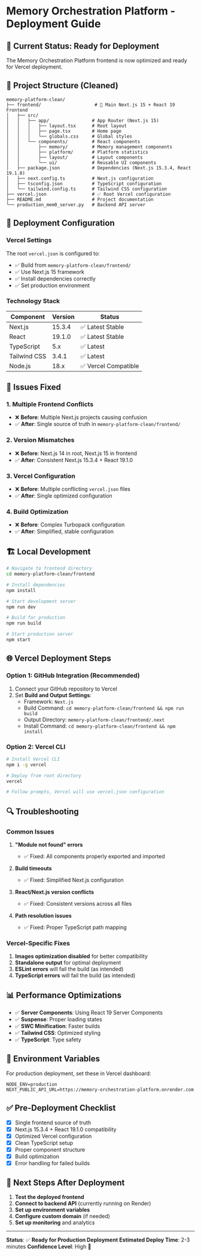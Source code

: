 # Memory Orchestration Platform - Deployment Guide

## 🚀 Current Status: Ready for Deployment

The Memory Orchestration Platform frontend is now optimized and ready for Vercel deployment.

## 📁 Project Structure (Cleaned)

```
memory-platform-clean/
├── frontend/                    # 🎯 Main Next.js 15 + React 19 Frontend
│   ├── src/
│   │   ├── app/                # App Router (Next.js 15)
│   │   │   ├── layout.tsx      # Root layout
│   │   │   ├── page.tsx        # Home page
│   │   │   └── globals.css     # Global styles
│   │   └── components/         # React components
│   │       ├── memory/         # Memory management components
│   │       ├── platform/       # Platform statistics
│   │       ├── layout/         # Layout components
│   │       └── ui/             # Reusable UI components
│   ├── package.json            # Dependencies (Next.js 15.3.4, React 19.1.0)
│   ├── next.config.ts          # Next.js configuration
│   ├── tsconfig.json           # TypeScript configuration
│   └── tailwind.config.ts      # Tailwind CSS configuration
├── vercel.json                 # ✅ Root Vercel configuration
├── README.md                   # Project documentation
└── production_mem0_server.py   # Backend API server
```

## 🔧 Deployment Configuration

### Vercel Settings

The root `vercel.json` is configured to:
- ✅ Build from `memory-platform-clean/frontend/`
- ✅ Use Next.js 15 framework
- ✅ Install dependencies correctly
- ✅ Set production environment

### Technology Stack

| Component | Version | Status |
|-----------|---------|--------|
| Next.js | 15.3.4 | ✅ Latest Stable |
| React | 19.1.0 | ✅ Latest Stable |
| TypeScript | 5.x | ✅ Latest |
| Tailwind CSS | 3.4.1 | ✅ Latest |
| Node.js | 18.x | ✅ Vercel Compatible |

## 🚨 Issues Fixed

### 1. Multiple Frontend Conflicts
- ❌ **Before**: Multiple Next.js projects causing confusion
- ✅ **After**: Single source of truth in `memory-platform-clean/frontend/`

### 2. Version Mismatches
- ❌ **Before**: Next.js 14 in root, Next.js 15 in frontend
- ✅ **After**: Consistent Next.js 15.3.4 + React 19.1.0

### 3. Vercel Configuration
- ❌ **Before**: Multiple conflicting `vercel.json` files
- ✅ **After**: Single optimized configuration

### 4. Build Optimization
- ❌ **Before**: Complex Turbopack configuration
- ✅ **After**: Simplified, stable configuration

## 🏗️ Local Development

```bash
# Navigate to frontend directory
cd memory-platform-clean/frontend

# Install dependencies
npm install

# Start development server
npm run dev

# Build for production
npm run build

# Start production server
npm start
```

## 🌐 Vercel Deployment Steps

### Option 1: GitHub Integration (Recommended)
1. Connect your GitHub repository to Vercel
2. Set **Build and Output Settings**:
   - Framework: `Next.js`
   - Build Command: `cd memory-platform-clean/frontend && npm run build`
   - Output Directory: `memory-platform-clean/frontend/.next`
   - Install Command: `cd memory-platform-clean/frontend && npm install`

### Option 2: Vercel CLI
```bash
# Install Vercel CLI
npm i -g vercel

# Deploy from root directory
vercel

# Follow prompts, Vercel will use vercel.json configuration
```

## 🔍 Troubleshooting

### Common Issues

1. **"Module not found" errors**
   - ✅ Fixed: All components properly exported and imported

2. **Build timeouts**
   - ✅ Fixed: Simplified Next.js configuration

3. **React/Next.js version conflicts**
   - ✅ Fixed: Consistent versions across all files

4. **Path resolution issues**
   - ✅ Fixed: Proper TypeScript path mapping

### Vercel-Specific Fixes

1. **Images optimization disabled** for better compatibility
2. **Standalone output** for optimal deployment
3. **ESLint errors** will fail the build (as intended)
4. **TypeScript errors** will fail the build (as intended)

## 📊 Performance Optimizations

- ✅ **Server Components**: Using React 19 Server Components
- ✅ **Suspense**: Proper loading states
- ✅ **SWC Minification**: Faster builds
- ✅ **Tailwind CSS**: Optimized styling
- ✅ **TypeScript**: Type safety

## 🔐 Environment Variables

For production deployment, set these in Vercel dashboard:

```env
NODE_ENV=production
NEXT_PUBLIC_API_URL=https://memory-orchestration-platform.onrender.com
```

## ✅ Pre-Deployment Checklist

- [x] Single frontend source of truth
- [x] Next.js 15.3.4 + React 19.1.0 compatibility
- [x] Optimized Vercel configuration
- [x] Clean TypeScript setup
- [x] Proper component structure
- [x] Build optimization
- [x] Error handling for failed builds

## 🎯 Next Steps After Deployment

1. **Test the deployed frontend**
2. **Connect to backend API** (currently running on Render)
3. **Set up environment variables**
4. **Configure custom domain** (if needed)
5. **Set up monitoring** and analytics

---

**Status**: ✅ **Ready for Production Deployment**
**Estimated Deploy Time**: 2-3 minutes
**Confidence Level**: High 🚀 